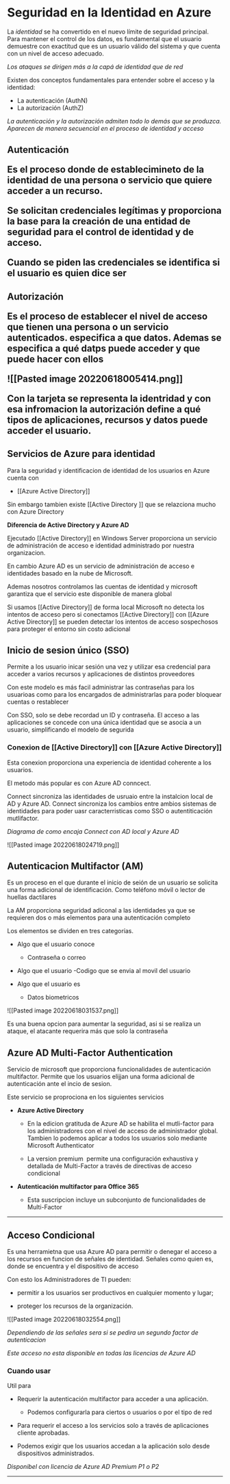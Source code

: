 # Seguridad en la Identidad en Azure

La _identidad_ se ha convertido en el nuevo límite de seguridad principal. Para mantener el control de los datos, es fundamental que el usuario demuestre con exactitud que es un usuario válido del sistema y que cuenta con un nivel de acceso adecuado.

_Los ataques se dirigen más a la capá de identidad que de red_

Existen dos conceptos fundamentales para entender sobre el acceso y la identidad:

- La autenticación (AuthN)
- La autorización (AuthZ)

_La autenticación y la autorización admiten todo lo demás que se produzca. Aparecen de manera secuencial en el proceso de identidad y acceso_

<h2> Autenticación

Es el proceso donde de establecimineto de la identidad de una persona o servicio que quiere acceder a un recurso. 

Se solicitan credenciales legítimas y proporciona la base para la creación de una entidad de seguridad para el control de identidad y de acceso.

Cuando se piden las credenciales se identifica si el usuario es quien dice ser

<h2> Autorización 

Es el proceso de establecer el nivel de acceso que tienen una persona o un servicio autenticados. especifica a que datos. Ademas se especifica a qué datps puede acceder y que puede hacer con ellos


![[Pasted image 20220618005414.png]]


Con la tarjeta se representa la identridad y con esa infromacion la autorización define a qué tipos de aplicaciones, recursos y datos puede acceder el usuario.


## Servicios de Azure para identidad 

Para la seguridad y identificacion de identidad de los usuarios en Azure cuenta con 

- [[Azure Active Directory]]

Sin embargo tambien existe 
[[Active Directory ]] que se relazciona mucho con  Azure Directory

**Diferencia de Active Directory y Azure AD**

Ejecutado [[Active Directory]] en Windows Server proporciona un servicio de administración de acceso e identidad administrado por nuestra organizacion. 

En cambio Azure AD es un servicio de administración de acceso e identidades basado en la nube de Microsoft.

Ademas nosotros controlamos las cuentas de identidad y microsoft garantiza que el servicio este disponible de manera global 

Si usamos [[Active Directory]] de forma local Microsoft no detecta los intentos de acceso pero si conectamos [[Active Directory]] con [[Azure Active Directory]] se pueden detectar los intentos de acceso  sospechosos para proteger el entorno sin costo adicional


## Inicio de sesion único (SSO)

Permite a los usuario inicar sesión una vez y utilizar esa credencial para acceder a varios recursos y aplicaciones de distintos proveedores

Con este modelo es más facil administrar las contraseñas para los usuarioas como para los encargados de administrarlas para poder bloquear cuentas o restablecer

Con SSO, solo se debe recordad un ID y contraseña. El acceso a las aplicaciones se concede con una única identidad que se asocia a un usuario, simplificando el modelo de segurida

### Conexion de [[Active Directory]] con [[Azure Active Directory]]

Esta conexion proporciona una experiencia de identidad coherente a los usuarios.

El metodo más popular es con Azure AD conncect.

Connect sincroniza las identidades de usruaio entre la instalcion local de AD y Azure AD. Connect sincroniza los cambios entre ambios sistemas de identidades para poder uasr caracterristicas como SSO o autentiticación mutlifactor.

_Diagrama de como encaja Connect con AD local y Azure AD_

![[Pasted image 20220618024719.png]]


## Autenticacion Multifactor (AM)

Es un proceso en el que durante el inicio de seión de un usuario se solicita una forma adicional de identificación. Como teléfono móvil o lector de huellas dactilares

La AM proporciona seguridad adiconal a las identidades ya que se requieren dos o más elementos para una autenticación completo

Los elementos se dividen en tres categorías.

- Algo que el usuario conoce
	- Contraseña o correo

- Algo que el usuario
	-Codigo que se envia al movil del usuario

- Algo que el usuario es
	- Datos biometricos

![[Pasted image 20220618031537.png]]

Es una buena opcion para aumentar la seguridad, asi si se realiza un ataque, el atacante requerira más que solo la contraseña

## Azure AD Multi-Factor Authentication

Servicio de microsoft que proporciona funcionalidades de autenticación multifactor. Permite que los usuarios elijjan una forma adicional de autenticación ante el incio de sesion.

Este servicio se proprociona en los siguientes servicios

- **Azure Active Directory**
	
	-  En la edicion gratituda de Azure AD se habilita el mutli-factor para los administradores con el nivel de acceso de administrador global. Tambien lo podemos aplicar a todos los usuarios solo mediante Microsoft Authenticator
	
	-  La version premium  permite una configuración exhaustiva y detallada de Multi-Factor a través de directivas de acceso condicional

- **Autenticación multifactor para Office 365**
	- Esta suscripcion incluye un subconjunto de funcionalidades de Multi-Factor

----------
## Acceso Condicional

Es una herramietna que usa Azure AD para permitir o denegar el acceso a los recursos en funcion de señales de identidad. Señales como quien es, donde se encuentra y el dispositivo de acceso

Con esto los Administradores de TI pueden:

-  permitir a los usuarios ser productivos en cualquier momento y lugar;

-  proteger los recursos de la organización.

![[Pasted image 20220618032554.png]]

_Dependiendo de las señales sera si se pedira un 
 segundo factor de autenticacion_

_Este acceso no esta disponible en todas las licencias de Azure AD_

### Cuando usar

Util para 

 - Requerir la autenticación multifactor para acceder a una aplicación.
 
	 - Podemos configurarla para ciertos o usuarios o por el tipo de red

- Para requerir el acceso a los servicios solo a través de aplicaciones cliente aprobadas. 

- Podemos exigir que los usuarios accedan a la aplicación solo desde dispositivos administrados.


_Disponibel con  licencia de Azure AD Premium P1 o P2_

-------------

